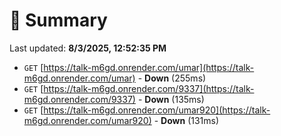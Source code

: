 # 📖 Summary
Last updated: **8/3/2025, 12:52:35 PM**

- `GET` [https://talk-m6gd.onrender.com/umar](https://talk-m6gd.onrender.com/umar) - **Down** (255ms)
- `GET` [https://talk-m6gd.onrender.com/9337](https://talk-m6gd.onrender.com/9337) - **Down** (135ms)
- `GET` [https://talk-m6gd.onrender.com/umar920](https://talk-m6gd.onrender.com/umar920) - **Down** (131ms)

